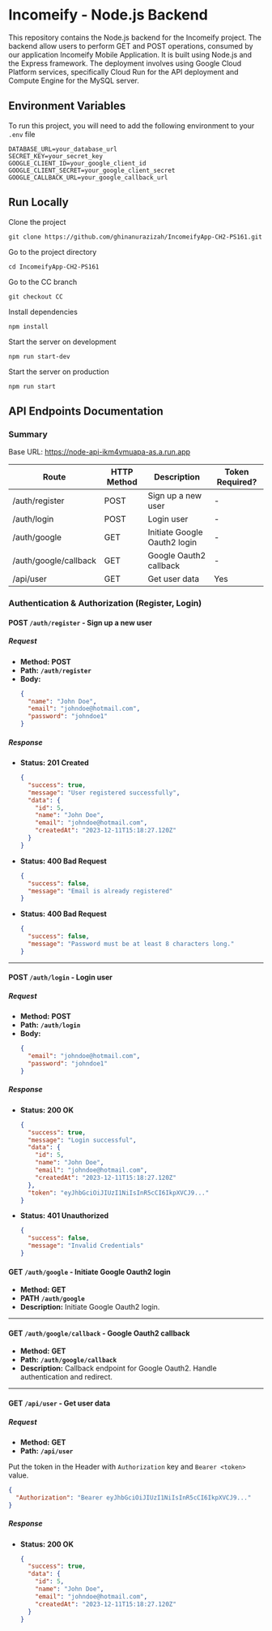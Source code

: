 # Incomeify - Node.js Backend

This repository contains the Node.js backend for the Incomeify project. The backend allow users to perform GET and POST operations, consumed by our application Incomeify Mobile Application. It is built using Node.js and the Express framework. The deployment involves using Google Cloud Platform services, specifically Cloud Run for the API deployment and Compute Engine for the MySQL server.

## Environment Variables

To run this project, you will need to add the following environment to your `.env` file

```
DATABASE_URL=your_database_url
SECRET_KEY=your_secret_key
GOOGLE_CLIENT_ID=your_google_client_id
GOOGLE_CLIENT_SECRET=your_google_client_secret
GOOGLE_CALLBACK_URL=your_google_callback_url
```

## Run Locally

Clone the project

```
git clone https://github.com/ghinanurazizah/IncomeifyApp-CH2-PS161.git
```

Go to the project directory

```
cd IncomeifyApp-CH2-PS161
```

Go to the CC branch

```
git checkout CC
```

Install dependencies

```
npm install
```

Start the server on development

```
npm run start-dev
```

Start the server on production

```
npm run start
```

## API Endpoints Documentation

### Summary

Base URL: https://node-api-ikm4vmuapa-as.a.run.app

| Route                 | HTTP Method | Description                  | Token Required? |
| --------------------- | ----------- | ---------------------------- | --------------- |
| /auth/register        | POST        | Sign up a new user           | -               |
| /auth/login           | POST        | Login user                   | -               |
| /auth/google          | GET         | Initiate Google Oauth2 login | -               |
| /auth/google/callback | GET         | Google Oauth2 callback       | -               |
| /api/user             | GET         | Get user data                | Yes             |

### Authentication & Authorization (Register, Login)

#### POST `/auth/register` - Sign up a new user

##### Request

- **Method:** **POST**
- **Path:** **`/auth/register`**
- **Body:**
  ```json
  {
    "name": "John Doe",
    "email": "johndoe@hotmail.com",
    "password": "johndoe1"
  }
  ```

##### Response

- **Status:** **201 Created**
  ```json
  {
    "success": true,
    "message": "User registered successfully",
    "data": {
      "id": 5,
      "name": "John Doe",
      "email": "johndoe@hotmail.com",
      "createdAt": "2023-12-11T15:18:27.120Z"
    }
  }
  ```
- **Status:** **400 Bad Request**
  ```json
  {
    "success": false,
    "message": "Email is already registered"
  }
  ```
- **Status:** **400 Bad Request**
  ```json
  {
    "success": false,
    "message": "Password must be at least 8 characters long."
  }
  ```

---

#### POST `/auth/login` - Login user

##### Request

- **Method:** **POST**
- **Path:** **`/auth/login`**
- **Body:**
  ```json
  {
    "email": "johndoe@hotmail.com",
    "password": "johndoe1"
  }
  ```

##### Response

- **Status:** **200 OK**
  ```json
  {
    "success": true,
    "message": "Login successful",
    "data": {
      "id": 5,
      "name": "John Doe",
      "email": "johndoe@hotmail.com",
      "createdAt": "2023-12-11T15:18:27.120Z"
    },
    "token": "eyJhbGciOiJIUzI1NiIsInR5cCI6IkpXVCJ9..."
  }
  ```
- **Status:** **401 Unauthorized**
  ```json
  {
    "success": false,
    "message": "Invalid Credentials"
  }
  ```

#### GET `/auth/google` - Initiate Google Oauth2 login

- **Method:** **GET**
- **PATH** **`/auth/google`**
- **Description:** Initiate Google Oauth2 login.

---

#### GET `/auth/google/callback` - Google Oauth2 callback

- **Method:** **GET**
- **Path:** **`/auth/google/callback`**
- **Description:** Callback endpoint for Google Oauth2. Handle authentication and redirect.

---

#### GET `/api/user` - Get user data

##### Request

- **Method:** **GET**
- **Path:** **`/api/user`**

Put the token in the Header with `Authorization` key and `Bearer <token>` value.

```json
{
  "Authorization": "Bearer eyJhbGciOiJIUzI1NiIsInR5cCI6IkpXVCJ9..."
}
```

##### Response

- **Status:** **200 OK**
  ```json
  {
    "success": true,
    "data": {
      "id": 5,
      "name": "John Doe",
      "email": "johndoe@hotmail.com",
      "createdAt": "2023-12-11T15:18:27.120Z"
    }
  }
  ```
